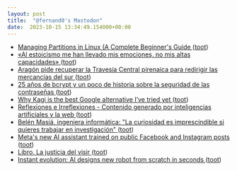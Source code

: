 ```yaml
---
layout: post
title:  "@fernand0's Mastodon"
date:  2023-10-15 13:34:49.154000+00:00
---
```

*  [Managing Partitions in Linux (A Complete Beginner&#39;s Guide  ](https://sysxplore.com/a-biginners-guide-to-managing-partitions-in-linux/) ([toot](https://mastodon.social/@fernand0/111239291807397346))
*  [«Al estoicismo me han llevado mis emociones, no mis altas capacidades» ](https://www.larioja.com/culturas/estoicismo-llevado-emociones-altas-capacidades-20231002122234-nt.htm) ([toot](https://mastodon.social/@fernand0/111238982320518414))
*  [Aragón pide recuperar la Travesía Central pirenaica para redirigir las mercancías del sur ](https://www.vialibre-ffe.com/noticias.asp?not=4071) ([toot](https://mastodon.social/@fernand0/111238728727708910))
*  [25 años de bcrypt y un poco de historia sobre la seguridad de las contraseñas ](https://fernand0.github.io//hash-bcrypt) ([toot](https://mastodon.social/@fernand0/111238694350541971))
*  [Why Kagi is the best Google alternative I’ve tried yet ](https://www.theverge.com/23896415/kagi-search-google-meta-quest-3-chatgpt-macos-sonoma-installer-newslette) ([toot](https://mastodon.social/@fernand0/111238473075096416))
*  [
         Reflexiones e Irreflexiones - Contenido generado por inteligencias artificiales y la web
       ](http://fernand0.blogalia.com//historias/7875) ([toot](https://mastodon.social/@fernand0/111238469403811983))
*  [Belén Masiá, ingeniera informática: "La curiosidad es imprescindible si quieres trabajar en investigación" ](https://www.eldiario.es/aragon/belen-masia-ingeniera-informatica-curiosidad-imprescindible-si-quieres-trabajar-investigacion_128_10559102.htm) ([toot](https://mastodon.social/@fernand0/111238319116567012))
*  [Meta's new AI assistant trained on public Facebook and Instagram posts ](https://www.reuters.com/technology/metas-new-ai-chatbot-trained-public-facebook-instagram-posts-2023-09-28) ([toot](https://mastodon.social/@fernand0/111238087389825982))
*  [Libro. La justicia del visir ](https://fotografiasenmovimiento.wordpress.com/2023/08/14/libro-la-justicia-del-visir) ([toot](https://mastodon.social/@fernand0/111237888194842992))
*  [Instant evolution: AI designs new robot from scratch in seconds ](https://news.northwestern.edu/stories/2023/10/instant-evolution-ai-designs-new-robot-from-scratch-in-seconds) ([toot](https://mastodon.social/@fernand0/111237756688545848))

